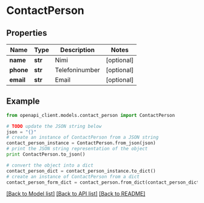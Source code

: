 # ContactPerson


## Properties
Name | Type | Description | Notes
------------ | ------------- | ------------- | -------------
**name** | **str** | Nimi | [optional] 
**phone** | **str** | Telefoninumber | [optional] 
**email** | **str** | Email | [optional] 

## Example

```python
from openapi_client.models.contact_person import ContactPerson

# TODO update the JSON string below
json = "{}"
# create an instance of ContactPerson from a JSON string
contact_person_instance = ContactPerson.from_json(json)
# print the JSON string representation of the object
print ContactPerson.to_json()

# convert the object into a dict
contact_person_dict = contact_person_instance.to_dict()
# create an instance of ContactPerson from a dict
contact_person_form_dict = contact_person.from_dict(contact_person_dict)
```
[[Back to Model list]](../README.md#documentation-for-models) [[Back to API list]](../README.md#documentation-for-api-endpoints) [[Back to README]](../README.md)


